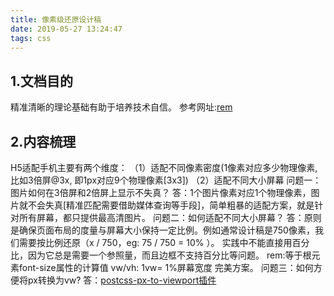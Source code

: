 ```yaml
---
title: 像素级还原设计稿
date: 2019-05-27 13:24:47
tags: css
---
```

## 1.文档目的
精准清晰的理论基础有助于培养技术自信。
参考网址:[rem](https://github.com/amfe/lib-flexible)

## 2.内容梳理
H5适配手机主要有两个维度：
（1）适配不同像素密度(1像素对应多少物理像素,比如3倍屏@3x, 即1px对应9个物理像素[3x3])
（2）适配不同大小屏幕
问题一：图片如何在3倍屏和2倍屏上显示不失真？
答：1个图片像素对应1个物理像素，图片就不会失真[精准匹配需要借助媒体查询等手段]，简单粗暴的适配方案，就是针对所有屏幕，都只提供最高清图片。
问题二：如何适配不同大小屏幕？
答：原则是确保页面布局的度量与屏幕大小保持一定比例。例如通常设计稿是750像素，我们需要按比例还原（x / 750，eg: 75 / 750 = 10% ）。
实践中不能直接用百分比，因为它总是需要一个参照量，而且边框不支持百分比等问题。
rem:等于根元素font-size属性的计算值
vw/vh: 1vw= 1%屏幕宽度 完美方案。
问题三：如何方便将px转换为vw?
答：[postcss-px-to-viewport插件](https://www.npmjs.com/package/postcss-px-to-viewport)
